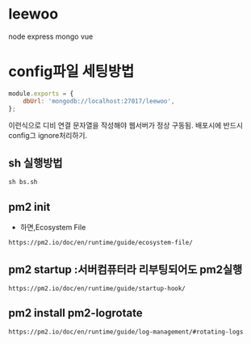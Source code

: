 # leewoo
node express mongo vue

# config파일 세팅방법
```javascript
module.exports = {
    dbUrl: 'mongodb://localhost:27017/leewoo',
};

```
이런식으로 디비 연결 문자열을 작성해야 웹서버가 정상 구동됨.
배포시에 반드시 config그 ignore처리하기.
## sh 실행방법
```
sh bs.sh
```
## pm2 init  
+ 하면,Ecosystem File
```code
https://pm2.io/doc/en/runtime/guide/ecosystem-file/
```

## pm2 startup :서버컴퓨터라 리부팅되어도 pm2실행
```code
https://pm2.io/doc/en/runtime/guide/startup-hook/
```

## pm2 install pm2-logrotate
```code
https://pm2.io/doc/en/runtime/guide/log-management/#rotating-logs
```

